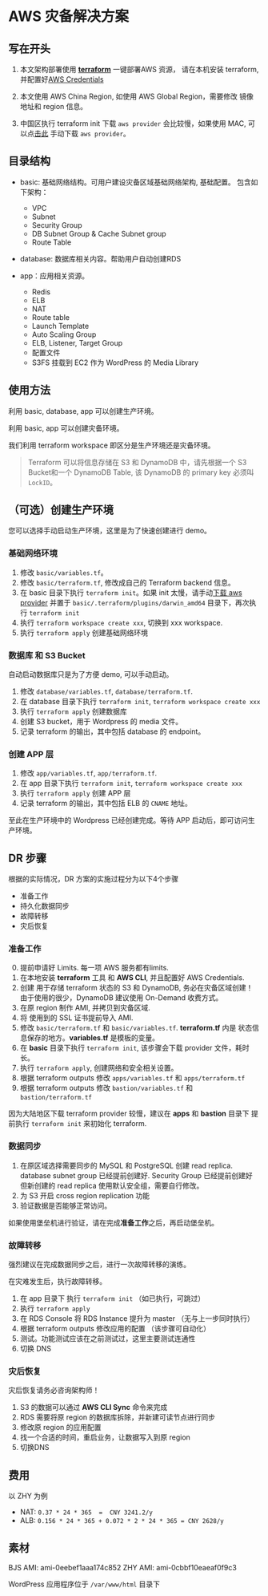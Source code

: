# AWS 灾备解决方案

## 写在开头

1. 本文架构部署使用 [**terraform**](https://www.terraform.io/) 一键部署AWS 资源，
请在本机安装 terraform, 并配置好[AWS Credentials](https://docs.aws.amazon.com/cli/latest/userguide/cli-configure-files.html)

2. 本文使用 AWS China Region, 如使用 AWS Global Region，需要修改 镜像地址和 region 信息。

3. 中国区执行 terraform init 下载 `aws provider` 会比较慢，如果使用 MAC, 
可以点[击此](https://aws-quickstart.s3.cn-northwest-1.amazonaws.com.cn/mirror/hashicorp/terraform-provider-aws/2.20.0/terraform-provider-aws_2.20.0_darwin_amd64.zip)
手动下载 `aws provider`。

## 目录结构

- basic: 基础网络结构。可用户建设灾备区域基础网络架构, 基础配置。 包含如下架构：
  * VPC
  * Subnet
  * Security Group 
  * DB Subnet Group & Cache Subnet group
  * Route Table
 
- database: 数据库相关内容。帮助用户自动创建RDS
 
- app：应用相关资源。
  * Redis
  * ELB
  * NAT
  * Route table
  * Launch Template
  * Auto Scaling Group
  * ELB, Listener, Target Group
  * 配置文件
  * S3FS 挂载到 EC2 作为 WordPress 的 Media Library
   
## 使用方法

利用 basic, database, app 可以创建生产环境。

利用 basic, app 可以创建灾备环境。

我们利用 terraform workspace 即区分是生产环境还是灾备环境。

> Terraform 可以将信息存储在 S3 和 DynamoDB 中，请先根据一个 S3 Bucket和一个 DynamoDB Table, 
该 DynamoDB 的 primary key 必须叫 `LockID`。

## （可选）创建生产环境

您可以选择手动启动生产环境，这里是为了快速创建进行 demo。

### 基础网络环境

1. 修改 `basic/variables.tf`。
2. 修改 `basic/terraform.tf`, 修改成自己的 Terraform backend 信息。
3. 在 basic 目录下执行 `terraform init`。如果 init 太慢，请手动[下载 aws provider](https://aws-quickstart.s3.cn-northwest-1.amazonaws.com.cn/mirror/hashicorp/terraform-provider-aws/2.20.0/terraform-provider-aws_2.20.0_darwin_amd64.zip)
并置于 `basic/.terraform/plugins/darwin_amd64` 目录下，再次执行 `terraform init`
4. 执行 `terraform workspace create xxx`, 切换到 xxx workspace. 
5. 执行 `terraform apply` 创建基础网络环境


### 数据库 和 S3 Bucket

自动启动数据库只是为了方便 demo, 可以手动启动。

1. 修改 `database/variables.tf`, `database/terraform.tf`.
2. 在 database 目录下执行 `terraform init`, `terraform workspace create xxx`
3. 执行 `terraform apply` 创建数据库
4. 创建 S3 bucket，用于 Wordpress 的 media 文件。
5. 记录 terraform 的输出，其中包括 database 的 endpoint。


### 创建 APP 层

1. 修改 `app/variables.tf`, `app/terraform.tf`.
2. 在 app 目录下执行 `terraform init`, `terraform workspace create xxx`
3. 执行 `terraform apply` 创建 APP 层
4. 记录 terraform  的输出，其中包括 ELB 的 `CNAME` 地址。


至此在生产环境中的 Wordpress 已经创建完成。等待 APP 启动后，即可访问生产环境。

## DR 步骤

根据的实际情况，DR 方案的实施过程分为以下4个步骤

* 准备工作 
* 持久化数据同步
* 故障转移
* 灾后恢复

### 准备工作

0. 提前申请好 Limits. 每一项 AWS 服务都有limits.
1. 在本地安装 **terraform** 工具 和 **AWS CLI**, 并且配置好 AWS Credentials.
2. 创建 用于存储 terraform 状态的 S3 和 DynamoDB, 务必在灾备区域创建！
  由于使用的很少，DynamoDB 建议使用 On-Demand 收费方式。
3. 在原 region 制作 AMI, 并拷贝到灾备区域.
4. 将 使用到的 SSL 证书提前导入 AMI.
5. 修改 `basic/terraform.tf` 和 `basic/variables.tf`. **terraform.tf** 内是
  状态信息保存的地方。**variables.tf** 是模板的变量。
6. 在 **basic** 目录下执行 `terraform init`, 该步骤会下载 provider 文件，耗时长。
7. 执行 `terraform apply`, 创建网络和安全相关设置。
8. 根据 terraform outputs 修改 `apps/variables.tf` 和 `apps/terraform.tf`
9. 根据 terraform outputs 修改 `bastion/variables.tf` 和 `bastion/terraform.tf`


因为大陆地区下载 terraform provider 较慢，建议在 **apps** 和 **bastion** 目录下
提前执行 `terraform init` 来初始化 terraform.

### 数据同步

1. 在原区域选择需要同步的 MySQL 和 PostgreSQL 创建 read replica.
   database subnet group 已经提前创建好. Security Group 已经提前创建好
   但新创建的 read replica 使用默认安全组，需要自行修改。
2. 为 S3 开启 cross region replication 功能
3. 验证数据是否能够正常访问。

如果使用堡垒机进行验证，请在完成**准备工作**之后，再启动堡垒机。

### 故障转移 

强烈建议在完成数据同步之后，进行一次故障转移的演练。

在灾难发生后，执行故障转移。

1. 在 app 目录下 执行 `terraform init` （如已执行，可跳过）
2. 执行 `terraform apply`
3. 在 RDS Console 将 RDS Instance 提升为 master （无与上一步同时执行）
4. 根据 terraform outputs 修改应用的配置 （该步骤可自动化）
5. 测试。功能测试应该在之前测试过，这里主要测试连通性
6. 切换 DNS

### 灾后恢复

灾后恢复请务必咨询架构师！

1. S3 的数据可以通过 **AWS CLI Sync** 命令来完成
2. RDS 需要将原 region 的数据库拆除，并新建可读节点进行同步
3. 修改原 region 的应用配置
4. 找一个合适的时间，重启业务，让数据写入到原 region
6. 切换DNS

## 费用
以 ZHY 为例

* NAT: `0.37 * 24 * 365  =  CNY 3241.2/y`
* ALB: `0.156 * 24 * 365 + 0.072 * 2 * 24 * 365 = CNY 2628/y`


## 素材

BJS AMI: ami-0eebef1aaa174c852
ZHY AMI: ami-0cbbf10eaeaf0f9c3

WordPress 应用程序位于 `/var/www/html` 目录下